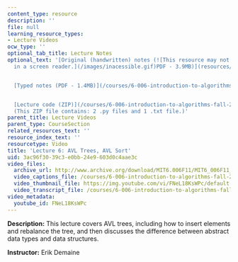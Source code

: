 ```yaml
---
content_type: resource
description: ''
file: null
learning_resource_types:
- Lecture Videos
ocw_type: ''
optional_tab_title: Lecture Notes
optional_text: '[Original (handwritten) notes (![This resource may not render correctly
  in a screen reader.](/images/inacessible.gif)PDF - 3.9MB)](resources/mit6_006f11_lec06_orig)


  [Typed notes (PDF - 1.4MB)](/courses/6-006-introduction-to-algorithms-fall-2011/resources/mit6_006f11_lec06)


  [Lecture code (ZIP)](/courses/6-006-introduction-to-algorithms-fall-2011/resources/lec06_code)
  (This ZIP file contains: 2 .py files and 1 .txt file.)'
parent_title: Lecture Videos
parent_type: CourseSection
related_resources_text: ''
resource_index_text: ''
resourcetype: Video
title: 'Lecture 6: AVL Trees, AVL Sort'
uid: 3ac96f30-39c3-e0bb-24e9-603d0c4aae3c
video_files:
  archive_url: http://www.archive.org/download/MIT6.006F11/MIT6_006F11_lec06_300k.mp4
  video_captions_file: /courses/6-006-introduction-to-algorithms-fall-2011/a16dd75fd6d853fd87f3e0fdf1573339_FNeL18KsWPc.vtt
  video_thumbnail_file: https://img.youtube.com/vi/FNeL18KsWPc/default.jpg
  video_transcript_file: /courses/6-006-introduction-to-algorithms-fall-2011/c1bb118f7b07d4e7cd684505708d3808_FNeL18KsWPc.pdf
video_metadata:
  youtube_id: FNeL18KsWPc
---
```


**Description:** This lecture covers AVL trees, including how to insert elements and rebalance the tree, and then discusses the difference between abstract data types and data structures.

**Instructor:** Erik Demaine